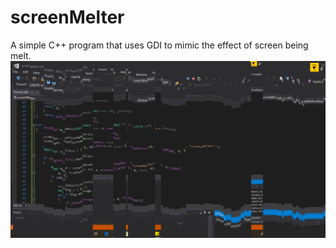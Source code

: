 # screenMelter
A simple C++ program that uses GDI to mimic the effect of screen being melt.
![Demo Image](https://github.com/aliberro39109/screenMelter/blob/master/demo_image.png)
